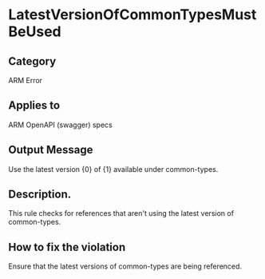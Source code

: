 # LatestVersionOfCommonTypesMustBeUsed

## Category

ARM Error

## Applies to

ARM OpenAPI (swagger) specs

## Output Message

Use the latest version {0} of {1} available under common-types.

## Description.

This rule checks for references that aren't using the latest version of common-types.

## How to fix the violation

Ensure that the latest versions of common-types are being referenced.

